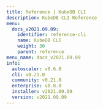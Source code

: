 ```yaml
---
title: Reference | KubeDB CLI
description: KubeDB CLI Reference
menu:
  docs_v2021.09.09:
    identifier: reference-cli
    name: KubeDB CLI
    weight: 30
    parent: reference
menu_name: docs_v2021.09.09
info:
  autoscaler: v0.6.0
  cli: v0.21.0
  community: v0.21.0
  enterprise: v0.8.0
  installer: v2021.09.09
  version: v2021.09.09
---
```


